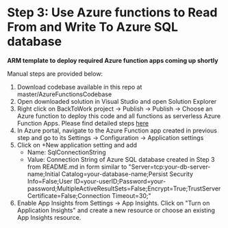 # Step 3: Use Azure functions to Read From and Write To Azure SQL database 

**ARM template to deploy required Azure function apps coming up shortly**

Manual steps are provided below:

1. Download codebase available in this repo at master/AzureFunctionsCodebase
2. Open downloaded solution in Visual Studio and open Solution Explorer
3. Right click on BackToWork project -> Publish -> Publish -> Choose an Azure function to deploy this code and all functions as serverless Azure Function Apps. 
Please find detailed steps [here](https://docs.microsoft.com/en-us/azure/azure-functions/functions-develop-vs#publish-to-azure)
4. In Azure portal, navigate to the Azure Function app created in previous step and go to its Settings -> Configuration -> Application settings
5. Click on +New application setting and add 
	- Name: SqlConnectionString 
	- Value: Connection String of Azure SQL database created in Step 3 from README.md in form similar to "Server=tcp:your-db-server-name;Initial Catalog=your-database-name;Persist Security Info=False;User ID=your-userID;Password=your-password;MultipleActiveResultSets=False;Encrypt=True;TrustServerCertificate=False;Connection Timeout=30;"
6. Enable App Insights from Settings -> App Insights. Click on "Turn on Application Insights" and create a new resource or choose an existing App Insights resource.
